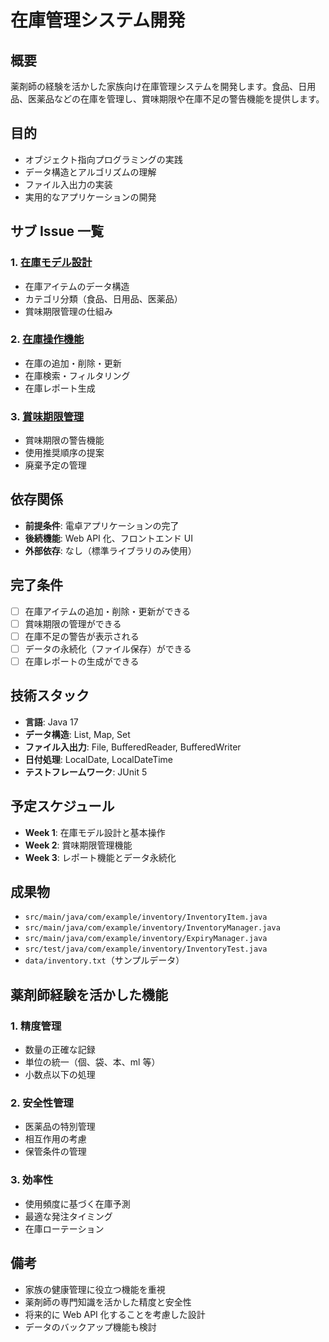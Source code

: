 # 在庫管理システム開発

## 概要

薬剤師の経験を活かした家族向け在庫管理システムを開発します。食品、日用品、医薬品などの在庫を管理し、賞味期限や在庫不足の警告機能を提供します。

## 目的

- オブジェクト指向プログラミングの実践
- データ構造とアルゴリズムの理解
- ファイル入出力の実装
- 実用的なアプリケーションの開発

## サブ Issue 一覧

### 1. [在庫モデル設計](./01-inventory-model.md)

- 在庫アイテムのデータ構造
- カテゴリ分類（食品、日用品、医薬品）
- 賞味期限管理の仕組み

### 2. [在庫操作機能](./02-stock-operations.md)

- 在庫の追加・削除・更新
- 在庫検索・フィルタリング
- 在庫レポート生成

### 3. [賞味期限管理](./03-expiry-management.md)

- 賞味期限の警告機能
- 使用推奨順序の提案
- 廃棄予定の管理

## 依存関係

- **前提条件**: 電卓アプリケーションの完了
- **後続機能**: Web API 化、フロントエンド UI
- **外部依存**: なし（標準ライブラリのみ使用）

## 完了条件

- [ ] 在庫アイテムの追加・削除・更新ができる
- [ ] 賞味期限の管理ができる
- [ ] 在庫不足の警告が表示される
- [ ] データの永続化（ファイル保存）ができる
- [ ] 在庫レポートの生成ができる

## 技術スタック

- **言語**: Java 17
- **データ構造**: List, Map, Set
- **ファイル入出力**: File, BufferedReader, BufferedWriter
- **日付処理**: LocalDate, LocalDateTime
- **テストフレームワーク**: JUnit 5

## 予定スケジュール

- **Week 1**: 在庫モデル設計と基本操作
- **Week 2**: 賞味期限管理機能
- **Week 3**: レポート機能とデータ永続化

## 成果物

- `src/main/java/com/example/inventory/InventoryItem.java`
- `src/main/java/com/example/inventory/InventoryManager.java`
- `src/main/java/com/example/inventory/ExpiryManager.java`
- `src/test/java/com/example/inventory/InventoryTest.java`
- `data/inventory.txt`（サンプルデータ）

## 薬剤師経験を活かした機能

### 1. 精度管理

- 数量の正確な記録
- 単位の統一（個、袋、本、ml 等）
- 小数点以下の処理

### 2. 安全性管理

- 医薬品の特別管理
- 相互作用の考慮
- 保管条件の管理

### 3. 効率性

- 使用頻度に基づく在庫予測
- 最適な発注タイミング
- 在庫ローテーション

## 備考

- 家族の健康管理に役立つ機能を重視
- 薬剤師の専門知識を活かした精度と安全性
- 将来的に Web API 化することを考慮した設計
- データのバックアップ機能も検討
